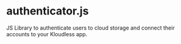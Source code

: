 authenticator.js
================

JS Library to authenticate users to cloud storage and connect their accounts to your Kloudless app.
